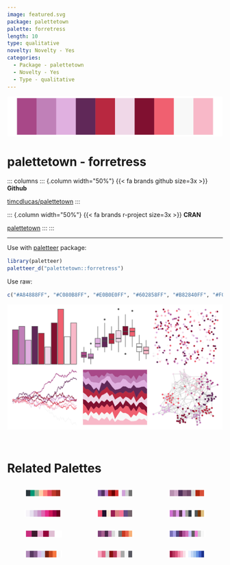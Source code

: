 ```yaml
---
image: featured.svg
package: palettetown
palette: forretress
length: 10
type: qualitative
novelty: Novelty - Yes
categories:
  - Package - palettetown
  - Novelty - Yes
  - Type - qualitative
---
```


![](featured.svg)

# palettetown - forretress 

::: columns
::: {.column width="50%"}
{{< fa brands github size=3x >}}
**Github**

[timcdlucas/palettetown](https://github.com/timcdlucas/palettetown)
:::

::: {.column width="50%"}
{{< fa brands r-project size=3x >}}
**CRAN**

[palettetown](https://CRAN.R-project.org/package=palettetown)
:::
:::

<hr> 

Use with [paletteer](https://emilhvitfeldt.github.io/paletteer/) package:

```r
library(paletteer)
paletteer_d("palettetown::forretress")
```

Use raw:

```r
c("#A84888FF", "#C080B8FF", "#E0B0E0FF", "#602858FF", "#B82840FF", "#F0D8E8FF", "#801030FF", "#F06070FF", "#F8F8F8FF", "#F8B8C8FF")
``` 

![](examples.svg) 

<br>

# Related Palettes

<div class="list" style="display: grid; grid-template-columns: auto auto auto;"> <figure class="figure">
<a href="../../awtools/a_palette/"> <img src="../../awtools/a_palette/featured.svg" style="width: 100%;" class="figure-img"></a>
</figure> <figure class="figure">
<a href="../../palettetown/haunter/"> <img src="../../palettetown/haunter/featured.svg" style="width: 100%;" class="figure-img"></a>
</figure> <figure class="figure">
<a href="../../palettetown/gastly/"> <img src="../../palettetown/gastly/featured.svg" style="width: 100%;" class="figure-img"></a>
</figure> <figure class="figure">
<a href="../../RColorBrewer/PuRd/"> <img src="../../RColorBrewer/PuRd/featured.svg" style="width: 100%;" class="figure-img"></a>
</figure> <figure class="figure">
<a href="../../tvthemes/Sardonyx/"> <img src="../../tvthemes/Sardonyx/featured.svg" style="width: 100%;" class="figure-img"></a>
</figure> <figure class="figure">
<a href="../../palettetown/granbull/"> <img src="../../palettetown/granbull/featured.svg" style="width: 100%;" class="figure-img"></a>
</figure> <figure class="figure">
<a href="../../tvthemes/Spinel/"> <img src="../../tvthemes/Spinel/featured.svg" style="width: 100%;" class="figure-img"></a>
</figure> <figure class="figure">
<a href="../../palettetown/gengar/"> <img src="../../palettetown/gengar/featured.svg" style="width: 100%;" class="figure-img"></a>
</figure> <figure class="figure">
<a href="../../palettetown/zubat/"> <img src="../../palettetown/zubat/featured.svg" style="width: 100%;" class="figure-img"></a>
</figure> <figure class="figure">
<a href="../../palettetown/shellder/"> <img src="../../palettetown/shellder/featured.svg" style="width: 100%;" class="figure-img"></a>
</figure> <figure class="figure">
<a href="../../palettetown/corsola/"> <img src="../../palettetown/corsola/featured.svg" style="width: 100%;" class="figure-img"></a>
</figure> <figure class="figure">
<a href="../../MetBrewer/Benedictus/"> <img src="../../MetBrewer/Benedictus/featured.svg" style="width: 100%;" class="figure-img"></a>
</figure> 
</div>
